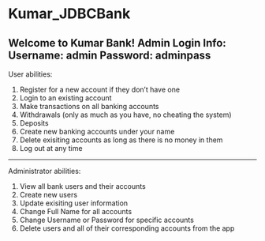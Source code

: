 # Kumar_JDBCBank
Welcome to Kumar Bank!
Admin Login Info:
Username: admin
Password: adminpass
---
User abilities:
1. Register for a new account if they don’t have one
2. Login  to an existing account
3. Make transactions on all banking accounts
4. Withdrawals (only as much as you have, no cheating the system)
5. Deposits
6. Create new banking accounts under your name
7. Delete exisiting accounts as long as there is no money in them
8. Log out at any time
---
Administrator abilities:
1. View all bank users and their accounts
2. Create new users
3. Update exisiting user information
4. Change Full Name for all accounts
5. Change Username or Password for specific accounts
6. Delete users and all of their corresponding accounts from the app
